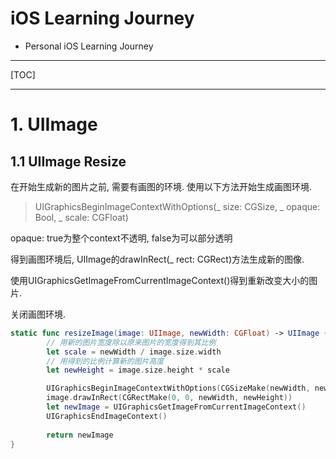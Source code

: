 # iOS Learning Journey
- Personal iOS Learning Journey

------

[TOC]

------
# 1. UIImage
## 1.1 UIImage Resize
在开始生成新的图片之前, 需要有画图的环境. 使用以下方法开始生成画图环境.

> UIGraphicsBeginImageContextWithOptions(_ size: CGSize, _ opaque: Bool, _ scale: CGFloat) 

opaque: true为整个context不透明, false为可以部分透明

得到画图环境后, UIImage的drawInRect(_ rect: CGRect)方法生成新的图像.

使用UIGraphicsGetImageFromCurrentImageContext()得到重新改变大小的图片.

关闭画图环境.

``` Swift
static func resizeImage(image: UIImage, newWidth: CGFloat) -> UIImage {
        // 用新的图片宽度除以原来图片的宽度得到其比例
        let scale = newWidth / image.size.width
        // 用得到的比例计算新的图片高度
        let newHeight = image.size.height * scale

        UIGraphicsBeginImageContextWithOptions(CGSizeMake(newWidth, newHeight), false, 0.0);
        image.drawInRect(CGRectMake(0, 0, newWidth, newHeight))
        let newImage = UIGraphicsGetImageFromCurrentImageContext()
        UIGraphicsEndImageContext()
        
        return newImage
}
```



